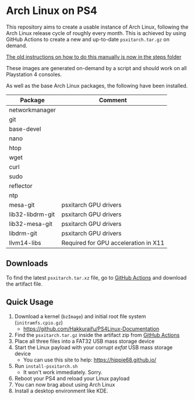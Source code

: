 # Arch Linux on PS4

This repository aims to create a usable instance of Arch Linux, following the Arch Linux release cycle of roughly every month.
This is achieved by using GitHub Actions to create a new and up-to-date `psxitarch.tar.gz` on demand.

[The old instructions on how to do this manually is now in the steps folder](./steps/README.md)

These images are generated on-demand by a script and should work on all Playstation 4 consoles.

As well as the base Arch Linux packages, the following have been installed.

| Package          | Comment                              |
| ---------------- | ------------------------------------ |
| networkmanager   |                                      |
| git              |                                      |
| base-devel       |                                      |
| nano             |                                      |
| htop             |                                      |
| wget             |                                      |
| curl             |                                      |
| sudo             |                                      |
| reflector        |                                      |
| ntp              |                                      |
| mesa-git         | psxitarch GPU drivers                |
| lib32-libdrm-git | psxitarch GPU drivers                |
| lib32-mesa-git   | psxitarch GPU drivers                |
| libdrm-git       | psxitarch GPU drivers                |
| llvm14-libs      | Required for GPU acceleration in X11 |

## Downloads

To find the latest `psxitarch.tar.xz` file, go to [GitHub Actions](https://github.com/7coil/archlinux-on-ps4/actions) and download the artifact file.

## Quick Usage

1. Download a kernel (`bzImage`) and initial root file system (`initramfs.cpio.gz`)
   - https://github.com/Hakkuraifu/PS4Linux-Documentation
2. Find the `psxitarch.tar.gz` inside the artifact zip from [GitHub Actions](https://github.com/7coil/archlinux-on-ps4/actions)
3. Place all three files into a FAT32 USB mass storage device
4. Start the Linux payload with your corrupt _exfat_ USB mass storage device
   - You can use this site to help: https://hippie68.github.io/
5. Run `install-psxitarch.sh`
   - It won't work immediately. Sorry.
6. Reboot your PS4 and reload your Linux payload
7. You can now brag about using Arch Linux
8. Install a desktop environment like KDE.

